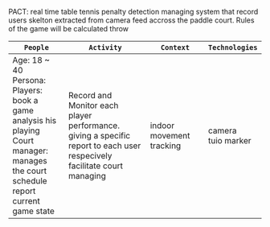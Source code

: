 PACT:
  real time table tennis penalty detection managing system that record users skelton extracted from camera feed accross
the paddle court. Rules of the game will be calculated throw 


`People` | `Activity` | `Context` | `Technologies`
--- | --- | --- | ---
Age: 18 ~ 40 <br />Persona:<br /> Players:<br />book a game<br />analysis his playing<br />Court manager:<br />manages the court schedule<br />report current game state| Record and Monitor each player performance.<br />giving a specific report to each user respecively<br />facilitate court managing| indoor movement tracking<br /> | camera<br> tuio marker
